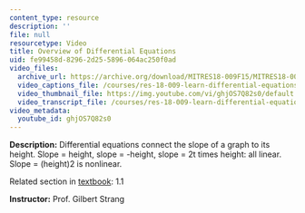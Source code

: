 ```yaml
---
content_type: resource
description: ''
file: null
resourcetype: Video
title: Overview of Differential Equations
uid: fe99458d-8296-2d25-5896-064ac250f0ad
video_files:
  archive_url: https://archive.org/download/MITRES18-009F15/MITRES18-009F15_1_1_Overview_of_Differential_Equations_300k.mp4
  video_captions_file: /courses/res-18-009-learn-differential-equations-up-close-with-gilbert-strang-and-cleve-moler-fall-2015/601ef4bfb1c651a4a0d0d673d565eb7e_ghjOS7Q82s0.vtt
  video_thumbnail_file: https://img.youtube.com/vi/ghjOS7Q82s0/default.jpg
  video_transcript_file: /courses/res-18-009-learn-differential-equations-up-close-with-gilbert-strang-and-cleve-moler-fall-2015/b52865375064879ab4ba07f26e4d4725_ghjOS7Q82s0.pdf
video_metadata:
  youtube_id: ghjOS7Q82s0
---
```


**Description:** Differential equations connect the slope of a graph to its height. Slope = height, slope = -height, slope = 2t times height: all linear. Slope = (height)2 is nonlinear.

Related section in [textbook](http://www-math.mit.edu/~gs/dela/): 1.1

**Instructor:** Prof. Gilbert Strang